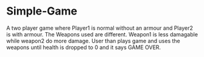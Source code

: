 # Simple-Game

A two player game where Player1 is normal without an armour and Player2 is with armour. The Weapons used are different. Weapon1 is less damagable while weapon2 do more
damage. User than plays game and uses the weapons until health is dropped to 0 and it says GAME OVER.
